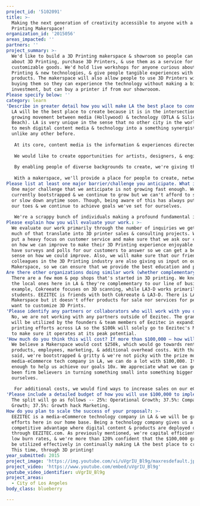 ```yaml
---
project_id: '5102091'
title: >-
  Making the next generation of creativity accessible to anyone with a 3D
  Printing Makerspace!
organization_id: '2015056'
areas_impacted: ''
partners: ''
project_summary: >-
  We'd like to build a 3D Printing makerspace & showroom so people can learn
  about 3D Printing, purchase 3D Printers, & use them as a service for
  customizable goods. We'd hold live workshops for anyone curious about 3D
  Printing & new technologies, & give people tangible experiences with these
  products. The makerspace will also allow people to use 3D Printers without
  buying them so they can experience the technology without making a big
  investment, but can buy a printer if from our showrooom.
Please specify below: ''
category: learn
'Describe in greater detail how you will make LA the best place to connect:': >-
  LA will be the best place to create because it is in the intersection of a
  growing movement between media (Hollywood) & technology (DTLA & Silicon
  Beach). LA is very unique in the sense that no other city in the world is able
  to mesh digital content media & technology into a something synergistic &
  unlike any other before. 
   
   At its core, content media is the information & experiences directed towards an end-user or audience. At its core, technology means doing something better than ever before. Both content media & technology require creation & LA has all the right qualities in creating synergistic opportunities for its residents. We can personally attest to this as founders of EEZITEC have backgrounds in high-tech & digital media content creation!
   
   We would like to create opportunities for artists, designers, & engineers by leveraging 3D printing technologies that can benefit all sides of the equation. Most recently, we completed a project with UCLA & their adaptive sports program where we were tasked to create rapid prototypes of replaceable footplates for the adaptive sports wheelchairs. We did this in the shortest deadline possible of only 3 days. Within 3 days, we measured dimensions, analyzed tolerances, & created a working prototype that was unveiled at UCLA's Angel City games. This would've been impossible through traditional manufacturing when traditional lead times require much longer times. 
   
   By enabling people of diverse backgrounds to create, we're giving them the freedom to inspire others to do the same. The technological advancements in 3D printing also continue to improve at an exponential rate. 
   
   With a makerspace, we'll provide a place for people to create, network, and learn. A place where they can bring their imaginations to life with 3D Printing. Any ideas they have for a physical product, they can create a prototype or working model through 3D Printing. By using 3D Printing, people will be able to create whatever they'd like in a tangible form, making it a perfect technology for creative endeavors.
Please list at least one major barrier/challenge you anticipate. What is your strategy for overcoming these obstacles?: >-
  One major challenge that we anticipate is not growing fast enough. We're
  currently bootstrapped & we continue to grow but we can't afford to stagnate
  or slow down anytime soon. Though, being aware of this has always put us on
  our toes & we continue to achieve goals we've set for ourselves.
   
   We're a scrappy bunch of individuals making a profound fundamental impact. Our spirits are indomitable considering we've gone through personal & professional barriers that's shaped us for the better.
Please explain how you will evaluate your work.: >-
  We evaluate our work primarily through the number of inquiries we get & how
  much of that translate into 3D printer sales & consulting projects. We will
  put a heavy focus on customer service and make sure that we ask our customers
  on how we can improve to make their 3D Printing experience enjoyable. We will
  have surveys and polls for our customers to answer so we can get a better
  sense on how we could improve. Also, we will make sure that our friends and
  colleagues in the 3D Printing industry are also giving us input on our
  Makerspace, so we can ensure that we provide the best education and products.
Are there other organizations doing similar work (whether complementary or competitive)? What is unique about your proposed approach?: >-
  There are a few mom & pop shops that's started in 3D printing. We know some of
  the local ones here in LA & they're complementary to our line of business. For
  example, Cokreeate focuses on 3D scanning, while LA3-D works primarily with
  students. EEZITEC is friends with both Cokreeate & LA3-D. There is LA
  Makerspace but it doesn't offer products for sale nor services for people who
  want to customize 3D Prints.
'Please identify any partners or collaborators who will work with you on this project. How much of the $100,000 grant award will each partner receive?': >-
  No, we are not working with any partners outside of Eezitec. The grant money
  will be utilized by the founders & team members of Eezitec in expanding our 3D
  printing efforts across LA so the $100k will solely go to Eezitec's Makerspace
  to make sure it operates at its peak potential.
'How much do you think this will cost? If more than $100,000 – how will you cover the additional costs?': >-
  We believe a Makerspace would cost $250k, which would go towards rent,
  products, employees, marketing, & additional overhead costs. With that being
  said, we're bootstrapped & gritty & we're not picky with the prize money. As a
  media-eCommerce tech company in LA, we can do a lot with $100,000. It is
  enough to help us achieve our goals 10x. We appreciate what we can get & have
  been firm believers in turning something small into something bigger than
  ourselves. 
   
   For additional costs, we would find ways to increase sales on our eCommerce platform to re-invest into the Makerspace, as well as find ways to increase other revenue streams such as customizable 3D Printing jobs & other 3D Printing related services.
'Please include a detailed budget of how you will use $100,000 to implement this project.': >-
  The split will go as follows -- 25%: Operational Growth; 37.5%: Company
  Growth; 37.5%: Growth hack Marketing.
How do you plan to scale the success of your proposal?: >-
  EEZITEC is a media-eCommerce technology company in LA & we will be growing our
  efforts here in our home base. Being a technology company gives us a
  competitive advantage where digital content & products are deployed online
  through EEZITEC.com. As previously mentioned, we're capital efficient, have
  low burn rates, & we're more than 120% confident that the $100,000 grant will
  be utilized effectively in continually making LA the best place to create.
  This time, through 3D printing!
year_submitted: 2015
project_image: 'https://img.youtube.com/vi/uVgrIU_Bl9g/maxresdefault.jpg'
project_video: 'https://www.youtube.com/embed/uVgrIU_Bl9g'
youtube_video_identifier: uVgrIU_Bl9g
project_areas:
  - City of Los Angeles
body_class: blueberry

---
```

